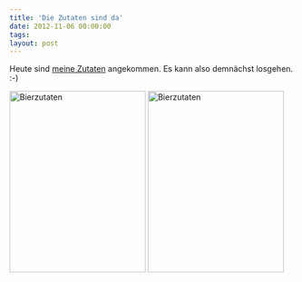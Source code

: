 ```yaml
---
title: 'Die Zutaten sind da'
date: 2012-11-06 00:00:00 
tags: 
layout: post
---
```

Heute sind [meine Zutaten][0] angekommen. Es kann also demnächst losgehen. :-)

<a href="http://www.flickr.com/photos/cringe/8164299969/" title="Bierzutaten by cringe, on Flickr"><img src="http://farm8.staticflickr.com/7119/8164299969_fe1fdef725_n.jpg" width="240" height="320" alt="Bierzutaten"></a>
<a href="http://www.flickr.com/photos/cringe/8164299683/" title="Bierzutaten by cringe, on Flickr"><img src="http://farm8.staticflickr.com/7106/8164299683_74c58acc1a_n.jpg" width="240" height="320" alt="Bierzutaten"></a>

[0]: /2012/10/27/es-geht-los-bierbrauen/
